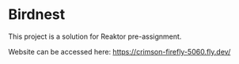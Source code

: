 # Birdnest

This project is a solution for Reaktor pre-assignment.

Website can be accessed here: https://crimson-firefly-5060.fly.dev/